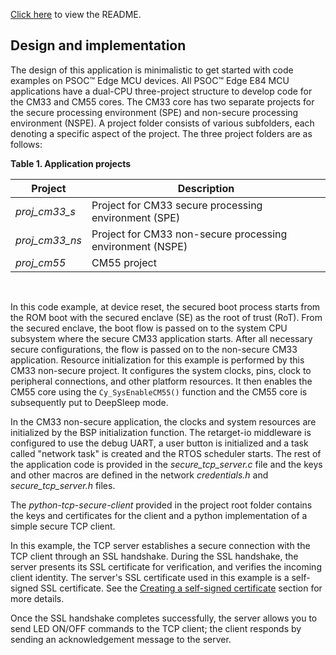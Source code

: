 [Click here](../README.md) to view the README.

## Design and implementation

The design of this application is minimalistic to get started with code examples on PSOC&trade; Edge MCU devices. All PSOC&trade; Edge E84 MCU applications have a dual-CPU three-project structure to develop code for the CM33 and CM55 cores. The CM33 core has two separate projects for the secure processing environment (SPE) and non-secure processing environment (NSPE). A project folder consists of various subfolders, each denoting a specific aspect of the project. The three project folders are as follows:

**Table 1. Application projects**

Project | Description
--------|------------------------
*proj_cm33_s* | Project for CM33 secure processing environment (SPE)
*proj_cm33_ns* | Project for CM33 non-secure processing environment (NSPE)
*proj_cm55* | CM55 project

<br>

In this code example, at device reset, the secured boot process starts from the ROM boot with the secured enclave (SE) as the root of trust (RoT). From the secured enclave, the boot flow is passed on to the system CPU subsystem where the secure CM33 application starts. After all necessary secure configurations, the flow is passed on to the non-secure CM33 application. Resource initialization for this example is performed by this CM33 non-secure project. It configures the system clocks, pins, clock to peripheral connections, and other platform resources. It then enables the CM55 core using the `Cy_SysEnableCM55()` function and the CM55 core is subsequently put to DeepSleep mode.

In the CM33 non-secure application, the clocks and system resources are initialized by the BSP initialization function. The retarget-io middleware is configured to use the debug UART, a user button is initialized and a task called "network task" is created and the RTOS scheduler starts. The rest of the application code is provided in the *secure_tcp_server.c* file and the keys and other macros are defined in the network *credentials.h* and *secure_tcp_server.h* files.

The *python-tcp-secure-client* provided in the project root folder contains the keys and certificates for the client and a python implementation of a simple secure TCP client.

In this example, the TCP server establishes a secure connection with the TCP client through an SSL handshake. During the SSL handshake, the server presents its SSL certificate for verification, and verifies the incoming client identity. The server's SSL certificate used in this example is a self-signed SSL certificate. See the [Creating a self-signed certificate](../README.md/#creating-a-self-signed-ssl-certificate) section for more details.

Once the SSL handshake completes successfully, the server allows you to send LED ON/OFF commands to the TCP client; the client responds by sending an acknowledgement message to the server.
